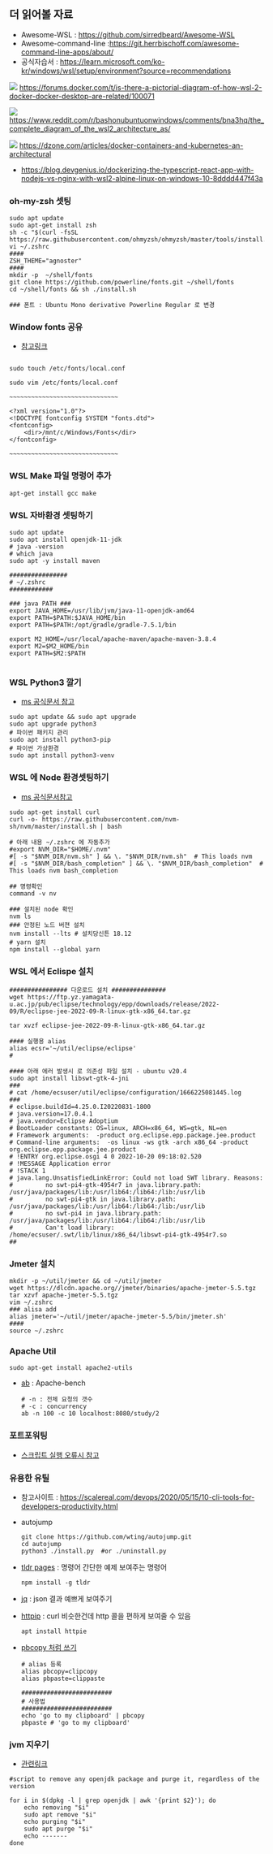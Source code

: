 ## 더 읽어볼 자료

- Awesome-WSL : https://github.com/sirredbeard/Awesome-WSL
- Awesome-command-line :https://git.herrbischoff.com/awesome-command-line-apps/about/
- 공식자습서 : https://learn.microsoft.com/ko-kr/windows/wsl/setup/environment?source=recommendations

![](assets/2022-11-24-17-51-22.png)
https://forums.docker.com/t/is-there-a-pictorial-diagram-of-how-wsl-2-docker-docker-desktop-are-related/100071

![](assets/2022-11-24-17-52-29.png)
https://www.reddit.com/r/bashonubuntuonwindows/comments/bna3hq/the_complete_diagram_of_the_wsl2_architecture_as/

![](assets/2022-11-24-17-57-56.png)
https://dzone.com/articles/docker-containers-and-kubernetes-an-architectural

- https://blog.devgenius.io/dockerizing-the-typescript-react-app-with-nodejs-vs-nginx-with-wsl2-alpine-linux-on-windows-10-8dddd447f43a

### oh-my-zsh 셋팅

```shell
sudo apt update
sudo apt-get install zsh
sh -c "$(curl -fsSL https://raw.githubusercontent.com/ohmyzsh/ohmyzsh/master/tools/install.sh)"
vi ~/.zshrc
####
ZSH_THEME="agnoster"
####
mkdir -p  ~/shell/fonts
git clone https://github.com/powerline/fonts.git ~/shell/fonts
cd ~/shell/fonts && sh ./install.sh

### 폰트 : Ubuntu Mono derivative Powerline Regular 로 변경
```


### Window fonts 공유

- [참고링크](http://pinedance.github.io/blog/2021/02/08/WSL-fonts)
```shell

sudo touch /etc/fonts/local.conf

sudo vim /etc/fonts/local.conf

~~~~~~~~~~~~~~~~~~~~~~~~~~~~~~

<?xml version="1.0"?>
<!DOCTYPE fontconfig SYSTEM "fonts.dtd">
<fontconfig>
    <dir>/mnt/c/Windows/Fonts</dir>
</fontconfig>

~~~~~~~~~~~~~~~~~~~~~~~~~~~~~~
```


### WSL Make 파일 명렁어 추가
```shell
apt-get install gcc make
```

### WSL 자바환경 셋팅하기
```shell
sudo apt update
sudo apt install openjdk-11-jdk
# java -version
# which java
sudo apt -y install maven

################
# ~/.zshrc
############

### java PATH ###
export JAVA_HOME=/usr/lib/jvm/java-11-openjdk-amd64
export PATH=$PATH:$JAVA_HOME/bin
export PATH=$PATH:/opt/gradle/gradle-7.5.1/bin

export M2_HOME=/usr/local/apache-maven/apache-maven-3.8.4
export M2=$M2_HOME/bin
export PATH=$M2:$PATH


```


### WSL Python3 깔기
- [ms 공식문서 참고](https://learn.microsoft.com/ko-kr/windows/python/web-frameworks)

```shell
sudo apt update && sudo apt upgrade
sudo apt upgrade python3
# 파이썬 패키지 관리
sudo apt install python3-pip
# 파이썬 가상환경
sudo apt install python3-venv
```


### WSL 에 Node 환경셋팅하기

- [ms 공식문서참고](https://learn.microsoft.com/ko-kr/windows/dev-environment/javascript/nodejs-on-wsl)
  
```shell
sudo apt-get install curl
curl -o- https://raw.githubusercontent.com/nvm-sh/nvm/master/install.sh | bash

# 아래 내용 ~/.zshrc 에 자동추가
#export NVM_DIR="$HOME/.nvm"
#[ -s "$NVM_DIR/nvm.sh" ] && \. "$NVM_DIR/nvm.sh"  # This loads nvm
#[ -s "$NVM_DIR/bash_completion" ] && \. "$NVM_DIR/bash_completion"  # This loads nvm bash_completion

## 명령확인
command -v nv

### 설치된 node 확인
nvm ls
### 안정된 노드 버젼 설치
nvm install --lts # 설치당신튼 18.12
# yarn 설치
npm install --global yarn
```

### WSL 에서 Eclispe  설치

```shell
################ 다운로드 설치 ###############
wget https://ftp.yz.yamagata-u.ac.jp/pub/eclipse/technology/epp/downloads/release/2022-09/R/eclipse-jee-2022-09-R-linux-gtk-x86_64.tar.gz

tar xvzf eclipse-jee-2022-09-R-linux-gtk-x86_64.tar.gz

#### 실행용 alias
alias ecsr='~/util/eclipse/eclipse'
#

#### 아래 에러 발생시 로 의존성 파일 설치 - ubuntu v20.4
sudo apt install libswt-gtk-4-jni
###
# cat /home/ecsuser/util/eclipse/configuration/1666225081445.log
###
# eclipse.buildId=4.25.0.I20220831-1800
# java.version=17.0.4.1
# java.vendor=Eclipse Adoptium
# BootLoader constants: OS=linux, ARCH=x86_64, WS=gtk, NL=en
# Framework arguments:  -product org.eclipse.epp.package.jee.product
# Command-line arguments:  -os linux -ws gtk -arch x86_64 -product org.eclipse.epp.package.jee.product
# !ENTRY org.eclipse.osgi 4 0 2022-10-20 09:18:02.520
# !MESSAGE Application error
# !STACK 1
# java.lang.UnsatisfiedLinkError: Could not load SWT library. Reasons:
#         no swt-pi4-gtk-4954r7 in java.library.path: /usr/java/packages/lib:/usr/lib64:/lib64:/lib:/usr/lib
#         no swt-pi4-gtk in java.library.path: /usr/java/packages/lib:/usr/lib64:/lib64:/lib:/usr/lib
#         no swt-pi4 in java.library.path: /usr/java/packages/lib:/usr/lib64:/lib64:/lib:/usr/lib
#         Can't load library: /home/ecsuser/.swt/lib/linux/x86_64/libswt-pi4-gtk-4954r7.so
##

```

### Jmeter 설치
```shell
mkdir -p ~/util/jmeter && cd ~/util/jmeter
wget https://dlcdn.apache.org//jmeter/binaries/apache-jmeter-5.5.tgz
tar xzvf apache-jmeter-5.5.tgz
vim ~/.zshrc
### alisa add
alias jmeter='~/util/jmeter/apache-jmeter-5.5/bin/jmeter.sh'
####
source ~/.zshrc
```

### Apache Util
```shell
sudo apt-get install apache2-utils
```
- [ab](https://httpd.apache.org/docs/2.4/programs/ab.html) : Apache-bench
  ```shell
  # -n : 전체 요청의 갯수
  # -c : concurrency
  ab -n 100 -c 10 localhost:8080/study/2
  ```

### 포트포워팅
- [스크립트 실행 오류시 참고](https://samsons.tistory.com/16)


### 유용한 유틸

- 참고사이트 : https://scalereal.com/devops/2020/05/15/10-cli-tools-for-developers-productivity.html

- autojump
  ```shell
  git clone https://github.com/wting/autojump.git
  cd autojump
  python3 ./install.py  #or ./uninstall.py
  ```
- [tldr pages](https://tldr.sh/) : 명령어 간단한 예제 보여주는 명령어
  ```shell
  npm install -g tldr
  ```
- [jq](https://stedolan.github.io/jq/) : json 결과 예쁘게 보여주기
- [httpip](https://httpie.io/) : curl 비슷한건데 http 콜을 편하게 보여줄 수 있음
  ```shell
  apt install httpie 
  ```
- [pbcopy 처럼 쓰기](https://superuser.com/questions/288320/whats-like-osxs-pbcopy-for-linux)
  ```shell
  # alias 등록
  alias pbcopy=clipcopy
  alias pbpaste=clippaste
  
  #########################
  # 사용법
  #########################
  echo 'go to my clipboard' | pbcopy
  pbpaste # 'go to my clipboard'
  ```  


### jvm 지우기
- [관련링크](https://askubuntu.com/questions/335457/how-to-uninstall-openjdk)

```shell
#script to remove any openjdk package and purge it, regardless of the version

for i in $(dpkg -l | grep openjdk | awk '{print $2}'); do
    echo removing "$i"
    sudo apt remove "$i"
    echo purging "$i"
    sudo apt purge "$i"
    echo -------
done
```
